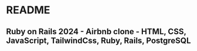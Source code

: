 # README

## Ruby on Rails 2024 - Airbnb clone - HTML, CSS, JavaScript, TailwindCss, Ruby, Rails, PostgreSQL